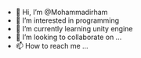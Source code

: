 - 👋 Hi, I’m @Mohammadirham
- 👀 I’m interested in programming
- 🌱 I’m currently learning unity engine
- 💞️ I’m looking to collaborate on ...
- 📫 How to reach me ...

<!---
Mohammadirham/Mohammadirham is a ✨ special ✨ repository because its `README.md` (this file) appears on your GitHub profile.
You can click the Preview link to take a look at your changes.
--->
